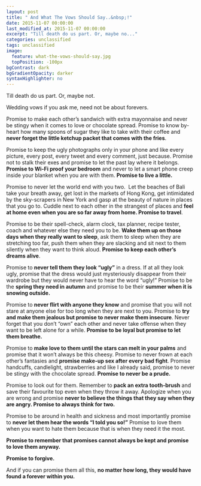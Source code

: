 ```yaml
---
layout: post
title: " And What The Vows Should Say..&nbsp;!"
date: 2015-11-07 00:00:00
last_modified_at: 2015-11-07 00:00:00
excerpt: "Till death do us part. Or, maybe no..." 
categories: unclassified
tags: unclassified
image: 
  feature: what-the-vows-should-say.jpg
  topPosition: -100px
bgContrast: dark
bgGradientOpacity: darker
syntaxHighlighter: no
---
```


				

			



						


		


			



		



Till death do us part. Or, maybe not.

Wedding vows if you ask me, need not be about forevers.

Promise to make each other’s sandwich with extra mayonnaise and never be stingy when it comes to love or chocolate spread. Promise to know by-heart how many spoons of sugar they like to take with their coffee and **never forget the little ketchup packet that comes with the fries**.

Promise to keep the ugly photographs only in your phone and like every picture, every post, every tweet and every comment, just because. Promise not to stalk their exes and promise to let the past lay where it belongs. **Promise to Wi-Fi proof your bedroom** and never to let a smart phone creep inside your blanket when you are with them. **Promise to live a little.**

Promise to never let the world end with you two.  Let the beaches of Bali take your breath away, get lost in the markets of Hong Kong, get intimidated by the sky-scrapers in New York and gasp at the beauty of nature in places that you go to. Cuddle next to each other in the strangest of places and **feel at home even when you are so far away from home. Promise to travel**.

Promise to be their spell-check, alarm clock, tax planner, recipe tester, coach and whatever else they need you to be. **Wake them up on those days when they really want to sleep**, ask them to sleep when they are stretching too far, push them when they are slacking and sit next to them silently when they want to think aloud. **Promise to keep each other’s dreams alive**.

Promise to **never tell them they look “ugly”** in a dress. If at all they look ugly, promise that the dress would just mysteriously disappear from their wardrobe but they would never have to hear the word “ugly!” Promise to be the **spring they need in autumn** and promise to be their **summer when it is snowing outside.**

Promise to **never flirt with anyone they know** and promise that you will not stare at anyone else for too long when they are next to you. Promise to **try and make them jealous but promise to never make them insecure**. Never forget that you don’t “own” each other and never take offense when they want to be left alone for a while. **Promise to be loyal but promise to let them breathe.**

Promise to **make love to them until the stars can melt in your palms** and promise that it won’t always be this cheesy. Promise to never frown at each other’s fantasies and **promise make-up sex after every bad fight**. Promise handcuffs, candlelight, strawberries and like I already said, promise to never be stingy with the chocolate spread. **Promise to never be a prude.**

Promise to look out for them. Remember to **pack an extra tooth-brush** and save their favourite top even when they throw it away. Apologize when you are wrong and promise **never to believe the things that they say when they are angry. Promise to always think for two.**

Promise to be around in health and sickness and most importantly promise to **never let them hear the words “I told you so!”** Promise to love them when you want to hate them because that is when they need it the most.

**Promise to remember that promises cannot always be kept and promise to love them anyway.**

**Promise to forgive.**

And if you can promise them all this, **no matter how long, they would have found a forever within you.**

					

			

				
